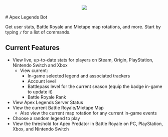 <p align="center">
 <img src=https://repobeats.axiom.co/api/embed/1655dd98d3517f93b6d246c98f3a1dd134f37595.svg>
</p>
# Apex Legends Bot

Get user stats, Battle Royale and Mixtape map rotations, and more. Start by typing `/` for a list of commands.

## Current Features

- View live, up-to-date stats for players on Steam, Origin, PlayStation, Nintendo Switch and Xbox
  - View current:
    - In-game selected legend and associated trackers
    - Account level
    - Battlepass level for the current season (equip the badge in-game to update it)
    - Battle Royale Rank
- View Apex Legends Server Status
- View the current Battle Royale/Mixtape Map
  - Also view the current map rotation for any current in-game events
- Choose a random legend to play
- View the threshold for Apex Predator in Battle Royale on PC, PlayStation, Xbox, and Nintendo Switch
